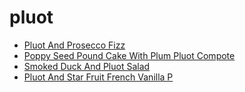 # pluot

 * [Pluot And Prosecco Fizz](index/p/pluot-and-prosecco-fizz-353810.json)
 * [Poppy Seed Pound Cake With Plum Pluot Compote](index/p/poppy-seed-pound-cake-with-plum-pluot-compote-354984.json)
 * [Smoked Duck And Pluot Salad](index/s/smoked-duck-and-pluot-salad-353774.json)
 * [Pluot And Star Fruit French Vanilla P](index/p/pluot-and-star-fruit-french-vanilla-p.json)
